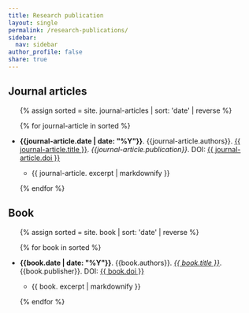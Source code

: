 ```yaml
---
title: Research publication
layout: single
permalink: /research-publications/
sidebar:
  nav: sidebar
author_profile: false
share: true
---
```



## Journal articles

<ul>

{% assign sorted = site. journal-articles | sort: 'date' | reverse  %}

{% for journal-article in sorted %}

 <li><p><b>{{journal-article.date | date:
     "%Y"}}</b>. {{journal-article.authors}}. <a href="{{
     journal-article.url }}">{{ journal-article.title
     }}</a>. <i>{{journal-article.publication}}</i>. DOI: <a href="{{
     journal-article.publication-url }}">{{ journal-article.doi
     }}</a></p></li>
     <ul>
         <li>{{ journal-article. excerpt | markdownify }}</li>
    </ul>

{% endfor %}

</ul>

## Book

<ul>

{% assign sorted = site. book | sort: 'date' | reverse  %}

{% for book in sorted %}

 <li><p><b>{{book.date | date:
     "%Y"}}</b>. {{book.authors}}. <i><a href="{{
     journal-article.url }}">{{ book.title
     }}</a></i>. {{book.publisher}}. DOI: <a href="{{
     book.publication-url }}">{{ book.doi
     }}</a></p></li>
     <ul>
         <li>{{ book. excerpt | markdownify }}</li>
    </ul>

{% endfor %}

</ul>
